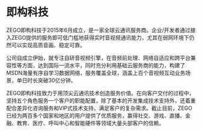 # 即构科技

ZEGO即构科技于2015年6月成立，是一家全球云通讯服务商。企业/开发者通过接入ZEGO提供的服务即可低门槛地获得实时音视频通讯能力，尤其在弱网环境下仍然可以实现高质音画、稳定可靠。

公司自成立伊始，就专注自研音视频引擎，在音频前处理、网络自适应和跨平台兼容性等方面，达到国际一流水平，同时充分利用基础云服务商的能力，构建了MSDN海量有序自学习数据网络，服务覆盖全球，涵盖上百个音视频互动业务场景，单日时长突破30亿分钟。

ZEGO即构科技致力于用顶尖云通讯技术创造服务价值。在向客户交付的过程中，坚持五个角色服务一个客户的职能配置，除了基本的开发集成技术支持外，还着重配合差异化咨询服务和VIP式技术支持，满足客户的复杂需求。截止目前，ZEGO已经为两百多个国家和地区的用户提供了优质服务，赢得社交、游戏、直播、金融、教育、医疗、呼叫中心和智能硬件等领域大量头部客户的信赖。
